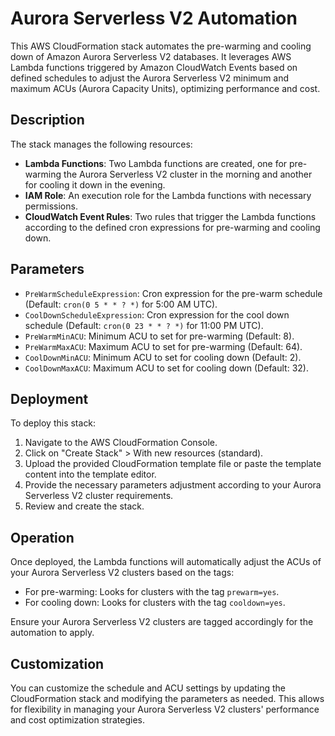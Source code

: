 # Aurora Serverless V2 Automation

This AWS CloudFormation stack automates the pre-warming and cooling down of Amazon Aurora Serverless V2 databases. It leverages AWS Lambda functions triggered by Amazon CloudWatch Events based on defined schedules to adjust the Aurora Serverless V2 minimum and maximum ACUs (Aurora Capacity Units), optimizing performance and cost.

## Description

The stack manages the following resources:
- **Lambda Functions**: Two Lambda functions are created, one for pre-warming the Aurora Serverless V2 cluster in the morning and another for cooling it down in the evening.
- **IAM Role**: An execution role for the Lambda functions with necessary permissions.
- **CloudWatch Event Rules**: Two rules that trigger the Lambda functions according to the defined cron expressions for pre-warming and cooling down.

## Parameters

- `PreWarmScheduleExpression`: Cron expression for the pre-warm schedule (Default: `cron(0 5 * * ? *)` for 5:00 AM UTC).
- `CoolDownScheduleExpression`: Cron expression for the cool down schedule (Default: `cron(0 23 * * ? *)` for 11:00 PM UTC).
- `PreWarmMinACU`: Minimum ACU to set for pre-warming (Default: 8).
- `PreWarmMaxACU`: Maximum ACU to set for pre-warming (Default: 64).
- `CoolDownMinACU`: Minimum ACU to set for cooling down (Default: 2).
- `CoolDownMaxACU`: Maximum ACU to set for cooling down (Default: 32).

## Deployment

To deploy this stack:
1. Navigate to the AWS CloudFormation Console.
2. Click on "Create Stack" > With new resources (standard).
3. Upload the provided CloudFormation template file or paste the template content into the template editor.
4. Provide the necessary parameters adjustment according to your Aurora Serverless V2 cluster requirements.
5. Review and create the stack.

## Operation

Once deployed, the Lambda functions will automatically adjust the ACUs of your Aurora Serverless V2 clusters based on the tags:
- For pre-warming: Looks for clusters with the tag `prewarm=yes`.
- For cooling down: Looks for clusters with the tag `cooldown=yes`.

Ensure your Aurora Serverless V2 clusters are tagged accordingly for the automation to apply.

## Customization

You can customize the schedule and ACU settings by updating the CloudFormation stack and modifying the parameters as needed. This allows for flexibility in managing your Aurora Serverless V2 clusters' performance and cost optimization strategies.
